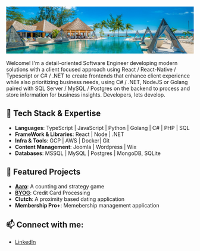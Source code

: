 ![Mast Head](https://github.com/janusqa/janusqa/blob/main/masthead.jpeg)
<p>
Welcome! I'm a detail-oriented Software Engineer developing modern solutions with a client focused approach using React / React-Native / Typescript or C# / .NET to create frontends that enhance client experience while also prioritizing business needs, using C# / .NET, NodeJS or Golang paired with SQL Server / MySQL / Postgres on the backend to process and store information for business insights. Developers, lets develop.
</p>
<p>
  <h2>🔧 Tech Stack & Expertise</h2>
  <ul>
    <li><strong>Languages</strong>: TypeScript | JavaScript | Python | Golang | C# | PHP | SQL</li>
    <li><strong>FrameWork &amp; Libraries</strong>: React | Node | .NET</li>
    <li><strong>Infra &amp Tools</strong>: GCP | AWS | Docker| Git </li>
    <li><strong>Content Management</strong>: Joomla | Wordpress | Wix</li>
    <li><strong>Databases</strong>: MSSQL | MySQL | Postgres | MongoDB, SQLite</li>
  </ul>
</p>
<p>
  <h2>🌟 Featured Projects</h2>
  <ul>
    <li><strong><a href="https://aaro.cariblife.com" target="_blank">Aaro</a></strong>: A counting and strategy game</li>
    <li><strong><a href="https://byog.cariblife.com" target="_blank">BYOG</a></strong>: Credit Card Processing</li>
    <li><strong>Clutch</strong>: A proximity based dating application</li>
    <li><strong>Membership Pro+</strong>: Memebership management application</li>
  </ul>
</p>
<p>
  <h2>📫 Connect with me:</h2>
  <ul>
    <li><a href="https://www.linkedin.com/in/aarofe" target="_blank">LinkedIn</a></li>
  </ul>
</p>


